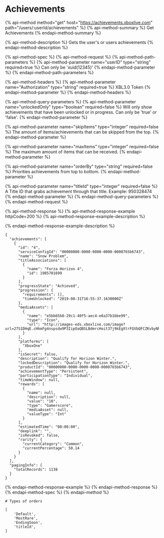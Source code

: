 # Achievements

{% api-method method="get" host="https://achievements.xboxlive.com" path="/users/:userId/achievements" %}
{% api-method-summary %}
Get Achievements
{% endapi-method-summary %}

{% api-method-description %}
Gets the user's or users achievements
{% endapi-method-description %}

{% api-method-spec %}
{% api-method-request %}
{% api-method-path-parameters %}
{% api-method-parameter name="userID" type="string" required=true %}
Can only be 'xuid\(12345\)'
{% endapi-method-parameter %}
{% endapi-method-path-parameters %}

{% api-method-headers %}
{% api-method-parameter name="Authorization" type="string" required=true %}
XBL3.0 Token
{% endapi-method-parameter %}
{% endapi-method-headers %}

{% api-method-query-parameters %}
{% api-method-parameter name="unlockedOnly" type="boolean" required=false %}
Will only show achievements that have been unlocked or in progress. Can only be 'true' or 'false'.
{% endapi-method-parameter %}

{% api-method-parameter name="skipItems" type="integer" required=false %}
The amount of items/achievements that can be skipped from the top.
{% endapi-method-parameter %}

{% api-method-parameter name="maxItems" type="integer" required=false %}
The maximum amount of items that can be received.
{% endapi-method-parameter %}

{% api-method-parameter name="orderBy" type="string" required=false %}
Priorities achievements from top to bottom. 
{% endapi-method-parameter %}

{% api-method-parameter name="titleId" type="integer" required=false %}
A Title ID that grabs achievement through that title. Example: 950328474
{% endapi-method-parameter %}
{% endapi-method-query-parameters %}
{% endapi-method-request %}

{% api-method-response %}
{% api-method-response-example httpCode=200 %}
{% api-method-response-example-description %}

{% endapi-method-response-example-description %}

```
{
  "achievements": [
    {
      "id": "4",
      "serviceConfigId": "00000000-0000-0000-0000-0000765b6743",
      "name": "Snow Problem",
      "titleAssociations": [
        {
          "name": "Forza Horizon 4",
          "id": 1985701699
        }
      ],
      "progressState": "Achieved",
      "progression": {
        "requirements": [],
        "timeUnlocked": "2019-08-31T16:55:37.1630000Z"
      },
      "mediaAssets": [
        {
          "name": "e5bb65b8-29c1-40f5-aec4-e6a37b1bbe99",
          "type": "Icon",
          "url": "http://images-eds.xboxlive.com/image?url=27S1DHqE.cHkmFg4nspsdw9P3IipOaQBSLBdmrcHoit37j9kEgXtrFGVbQFCZKvbyNhkSlF191P9IDSjNAoNh0PAYiUGo_deFnlXFhmXCaJk1H0Kkw4cuZrbARM6QOsh"
        }
      ],
      "platforms": [
        "XboxOne"
      ],
      "isSecret": false,
      "description": "Qualify for Horizon Winter.",
      "lockedDescription": "Qualify for Horizon Winter.",
      "productId": "00000000-0000-0000-0000-0000765b6743",
      "achievementType": "Persistent",
      "participationType": "Individual",
      "timeWindow": null,
      "rewards": [
        {
          "name": null,
          "description": null,
          "value": "10",
          "type": "Gamerscore",
          "mediaAsset": null,
          "valueType": "Int"
        }
      ],
      "estimatedTime": "00:00:00",
      "deeplink": "",
      "isRevoked": false,
      "rarity": {
        "currentCategory": "Common",
        "currentPercentage": 50.14
      }
    }
  ],
  "pagingInfo": {
    "totalRecords": 1138
  }
}
```
{% endapi-method-response-example %}
{% endapi-method-response %}
{% endapi-method-spec %}
{% endapi-method %}

```text
# Types of orders

[
    'Default',
    'MostRare',
    'EndingSoon',
    'titleId',
]
    
```



